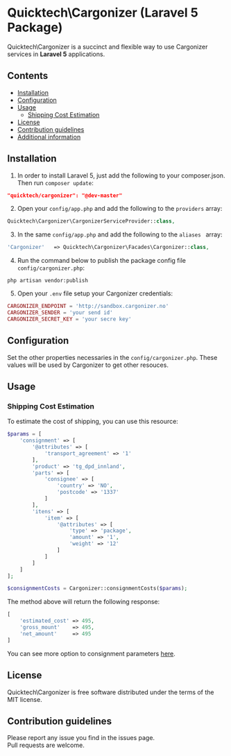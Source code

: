 # Quicktech\Cargonizer (Laravel 5 Package)

Quicktech\Cargonizer is a succinct and flexible way to use Cargonizer services in **Laravel 5** applications.

## Contents

- [Installation](#installation)
- [Configuration](#configuration)
- [Usage](#usage)
    - [Shipping Cost Estimation](#shipping-cost-estimation)
- [License](#license)
- [Contribution guidelines](#contribution-guidelines)
- [Additional information](#additional-information)

## Installation

1) In order to install Laravel 5, just add the following to your composer.json. Then run `composer update`:

```json
"quicktech/cargonizer": "@dev-master"
```

2) Open your `config/app.php` and add the following to the `providers` array:

```php
Quicktech\Cargonizer\CargonizerServiceProvider::class,
```

3) In the same `config/app.php` and add the following to the `aliases ` array: 

```php
'Cargonizer'   => Quicktech\Cargonizer\Facades\Cargonizer::class,
```

4) Run the command below to publish the package config file `config/cargonizer.php`:

```shell
php artisan vendor:publish
```

5) Open your `.env` file setup your Cargonizer credentials:

```php
CARGONIZER_ENDPOINT = 'http://sandbox.cargonizer.no'
CARGONIZER_SENDER = 'your send id'
CARGONIZER_SECRET_KEY = 'your secre key'
```

## Configuration

Set the other properties necessaries in the `config/cargonizer.php`.
These values will be used by Cargonizer to get other resouces.

## Usage

### Shipping Cost Estimation
To estimate the cost of shipping, you can use this resource:

```php
$params = [
    'consignment' => [
        '@attributes' => [
            'transport_agreement' => '1'
        ],
        'product' => 'tg_dpd_innland',
        'parts' => [
            'consignee' => [
                'country' => 'NO',
                'postcode' => '1337'
            ]
        ],
        'itens' => [
            'item' => [
                '@attributes' => [
                    'type' => 'package',
                    'amount' => '1',
                    'weight' => '12'
                ]
            ]
        ]
    ]
];

$consignmentCosts = Cargonizer::consignmentCosts($params);
```

The method above will return the following response:

```php
[
    'estimated_cost' => 495,
    'gross_mount'    => 495,
    'net_amount'     => 495
]
```

You can see more option to consignment parameters [here](https://logistra.no/cargonizer-api-documentation/12-developers/19-api-shipping-calculation.html).

## License

Quicktech\Cargonizer is free software distributed under the terms of the MIT license.

## Contribution guidelines

Please report any issue you find in the issues page.  
Pull requests are welcome.